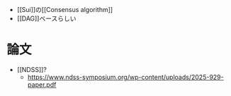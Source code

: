 - [[Sui]]の[[Consensus algorithm]]
- [[DAG]]ベースらしい
# 論文
- [[NDSS]]?
	- https://www.ndss-symposium.org/wp-content/uploads/2025-929-paper.pdf